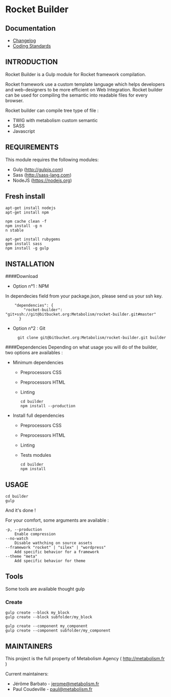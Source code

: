 # Rocket Builder #

## Documentation
* [Changelog](doc/changelog.md)
* [Coding Standards](doc/coding-standard.md)

INTRODUCTION
------------

Rocket Builder is a Gulp module for Rocket framework compilation.

Rocket framework use a custom template language which helps developers and web-designers to be more efficient on Web Integration. Rocket builder can be used for compiling the semantic into readable files for every browser.

Rocket builder can compile tree type of file : 
 * TWIG with metabolism custom semantic
 * SASS
 * Javascript
 
REQUIREMENTS
------------

This module requires the following modules:

 * Gulp (http://gulpjs.com)
 * Sass (http://sass-lang.com)
 * NodeJS (https://nodejs.org)
 
Fresh install
------------

    apt-get install nodejs
    apt-get install npm

    npm cache clean -f
    npm install -g n
    n stable
	
    apt-get install rubygems
    gem install sass
    npm install -g gulp

INSTALLATION
------------

####Download
* Option n°1 : NPM

In dependecies field from your package.json, please send us your ssh key.

        "dependencies": {
            "rocket-builder": "git+ssh://git@bitbucket.org:Metabolism/rocket-builder.git#master"
          }

* Option n°2 : Git 

        git clone git@bitbucket.org:Metabolism/rocket-builder.git builder
####Dependencies
Depending on what usage you will do of the builder, two options are availables :

* Minimum dependencies
  * Preprocessors CSS
  * Preprocessors HTML
  * Linting

        cd builder
        npm install --production

* Install full dependencies
  * Preprocessors CSS
  * Preprocessors HTML
  * Linting
  * Tests modules
  
        cd builder
        npm install
        
USAGE
------------

    cd builder
    gulp
    
And it's done !

For your comfort, some arguments are available : 

    -p, --production
        Enable compression
    --no-watch
        Disable wathching on source assets
    --framework "rocket" | "silex" | "wordpress"
        Add specific behavior for a framework
    --theme "meta"
        Add specific behavior for theme
   
        
Tools
-----------

Some tools are available thought gulp

### Create ###

    gulp create --block my_block
    gulp create --block subfolder/my_block
    
    gulp create --component my_component
    gulp create --component subfolder/my_component
        
MAINTAINERS
-----------

This project is the full property of Metabolism Agency ( http://metabolism.fr )

Current maintainers:
 * Jérôme Barbato - jerome@metabolism.fr
 * Paul Coudeville - paul@metabolism.fr
